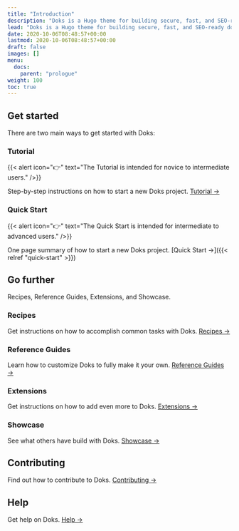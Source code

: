 ```yaml
---
title: "Introduction"
description: "Doks is a Hugo theme for building secure, fast, and SEO-ready documentation websites, which you can easily update and customize."
lead: "Doks is a Hugo theme for building secure, fast, and SEO-ready documentation websites, which you can easily update and customize."
date: 2020-10-06T08:48:57+00:00
lastmod: 2020-10-06T08:48:57+00:00
draft: false
images: []
menu:
  docs:
    parent: "prologue"
weight: 100
toc: true
---
```


## Get started

There are two main ways to get started with Doks:

### Tutorial

{{< alert icon="👉" text="The Tutorial is intended for novice to intermediate users." />}}

Step-by-step instructions on how to start a new Doks project. [Tutorial →](https://getdoks.org/tutorial/introduction/)

### Quick Start

{{< alert icon="👉" text="The Quick Start is intended for intermediate to advanced users." />}}

One page summary of how to start a new Doks project. [Quick Start →]({{< relref "quick-start" >}})

## Go further

Recipes, Reference Guides, Extensions, and Showcase.

### Recipes

Get instructions on how to accomplish common tasks with Doks. [Recipes →](https://getdoks.org/docs/recipes/project-configuration/)

### Reference Guides

Learn how to customize Doks to fully make it your own. [Reference Guides →](https://getdoks.org/docs/reference-guides/security/)

### Extensions

Get instructions on how to add even more to Doks. [Extensions →](https://getdoks.org/docs/extensions/breadcrumb-navigation/)

### Showcase

See what others have build with Doks. [Showcase →](https://getdoks.org/showcase/electric-blocks/)

## Contributing

Find out how to contribute to Doks. [Contributing →](https://getdoks.org/docs/contributing/how-to-contribute/)

## Help

Get help on Doks. [Help →]()

